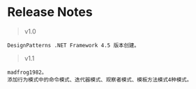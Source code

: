 # Release Notes

>v1.0

	DesignPatterns .NET Framework 4.5 版本创建。

>v1.1

	madfrog1982。
	添加行为模式中的命令模式、迭代器模式、观察者模式、模板方法模式4种模式。